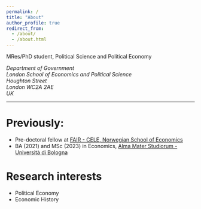 ```yaml
---
permalink: /
title: "About"
author_profile: true
redirect_from: 
  - /about/
  - /about.html
---
```




MRes/PhD student, Political Science and Political Economy
<address>
Department of Government<br />London School of Economics and Political Science<br />Houghton Street <br /> London WC2A 2AE<br /> UK
</address>

------

# Previously:
* Pre-doctoral fellow at [FAIR - CELE, Norwegian School of Economics](https://www.nhh.no/en/research-centres/fair)
* BA (2021) and MSc (2023) in Economics, [Alma Mater Studiorum - Università di Bologna](https://dse.unibo.it/it/index.html) 

# Research interests
* Political Economy
* Economic History
